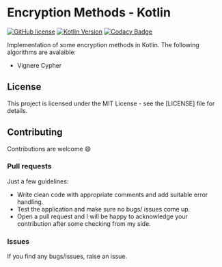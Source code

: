 # Encryption Methods - Kotlin

[![GitHub license](https://img.shields.io/github/license/AlexandreLadriere/EncryptionMethods-Kotlin.svg)](https://github.com/AlexandreLadriere/EncryptionMethods-Kotlin/blob/master/LICENSE)
[![Kotlin Version](https://img.shields.io/badge/kotlin-1.3.61-blue.svg)](http://kotlinlang.org/)
[![Codacy Badge](https://api.codacy.com/project/badge/Grade/bc13bc28db264a4fa5bb4fc99cb9b7c5)](https://www.codacy.com/manual/alexandre.ladriere77/EncryptionMethods-Kotlin?utm_source=github.com&amp;utm_medium=referral&amp;utm_content=AlexandreLadriere/EncryptionMethods-Kotlin&amp;utm_campaign=Badge_Grade)

Implementation of some encryption methods in Kotlin. The following algorithms are avalaible:
-   Vignere Cypher

## License
This project is licensed under the MIT License - see the [LICENSE] file for details.

## Contributing
Contributions are welcome :smile:

### Pull requests
Just a few guidelines:
-   Write clean code with appropriate comments and add suitable error handling.
-   Test the application and make sure no bugs/ issues come up.
-   Open a pull request and I will be happy to acknowledge your contribution after some checking from my side.

### Issues
If you find any bugs/issues, raise an issue.